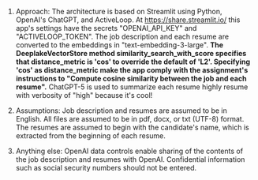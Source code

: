 1) Approach:
The architecture is based on Streamlit using Python, OpenAI's ChatGPT, and ActiveLoop.
At https://share.streamlit.io/ this app's settings have the secrets "OPENAI_API_KEY" and "ACTIVELOOP_TOKEN".  The job description and each resume are converted to the embeddings in "text-embedding-3-large".  **The DeeplakeVectorStore method similarity_search_with_score specifies that distance_metric is 'cos' to override the default of 'L2'.  Specifying 'cos' as distance_metric make the app comply with the assignment's instructions to "Compute cosine similarity between the job and each resume".**
ChatGPT-5 is used to summarize each resume highly resume with verbosity of "high" because it's cool!  

3) Assumptions:
Job description and resumes are assumed to be in English.
All files are assumed to be in pdf, docx, or txt (UTF-8) format.
The resumes are assumed to begin with the candidate's name, which is extracted from the beginning of each resume.   

4) Anything else:
OpenAI data controls enable sharing of the contents of the job description and resumes with OpenAI.
Confidential information such as social security numbers should not be entered.  
